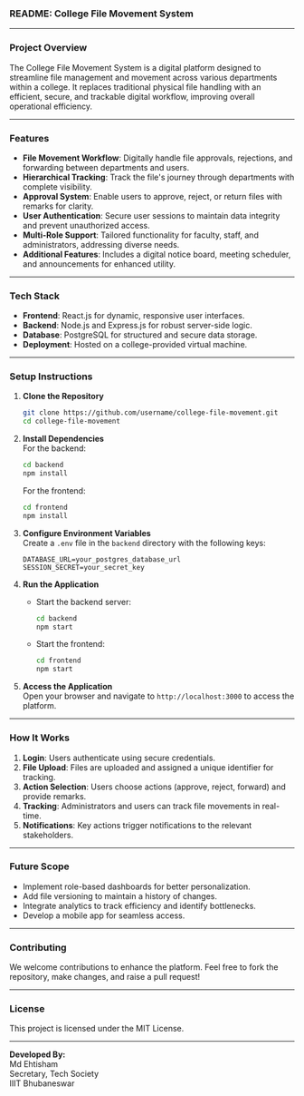 ### **README: College File Movement System**  

---

### **Project Overview**  
The College File Movement System is a digital platform designed to streamline file management and movement across various departments within a college. It replaces traditional physical file handling with an efficient, secure, and trackable digital workflow, improving overall operational efficiency.  

---

### **Features**  
- **File Movement Workflow**: Digitally handle file approvals, rejections, and forwarding between departments and users.  
- **Hierarchical Tracking**: Track the file's journey through departments with complete visibility.  
- **Approval System**: Enable users to approve, reject, or return files with remarks for clarity.  
- **User Authentication**: Secure user sessions to maintain data integrity and prevent unauthorized access.  
- **Multi-Role Support**: Tailored functionality for faculty, staff, and administrators, addressing diverse needs.  
- **Additional Features**: Includes a digital notice board, meeting scheduler, and announcements for enhanced utility.  

---

### **Tech Stack**  
- **Frontend**: React.js for dynamic, responsive user interfaces.  
- **Backend**: Node.js and Express.js for robust server-side logic.  
- **Database**: PostgreSQL for structured and secure data storage.  
- **Deployment**: Hosted on a college-provided virtual machine.  

---

### **Setup Instructions**  

1. **Clone the Repository**  
   ```bash
   git clone https://github.com/username/college-file-movement.git
   cd college-file-movement
   ```

2. **Install Dependencies**  
   For the backend:  
   ```bash
   cd backend  
   npm install  
   ```

   For the frontend:  
   ```bash
   cd frontend  
   npm install  
   ```

3. **Configure Environment Variables**  
   Create a `.env` file in the `backend` directory with the following keys:  
   ```env
   DATABASE_URL=your_postgres_database_url
   SESSION_SECRET=your_secret_key
   ```

4. **Run the Application**  
   - Start the backend server:  
     ```bash
     cd backend  
     npm start  
     ```  
   - Start the frontend:  
     ```bash
     cd frontend  
     npm start  
     ```  

5. **Access the Application**  
   Open your browser and navigate to `http://localhost:3000` to access the platform.  

---

### **How It Works**  
1. **Login**: Users authenticate using secure credentials.  
2. **File Upload**: Files are uploaded and assigned a unique identifier for tracking.  
3. **Action Selection**: Users choose actions (approve, reject, forward) and provide remarks.  
4. **Tracking**: Administrators and users can track file movements in real-time.  
5. **Notifications**: Key actions trigger notifications to the relevant stakeholders.  

---

### **Future Scope**  
- Implement role-based dashboards for better personalization.  
- Add file versioning to maintain a history of changes.  
- Integrate analytics to track efficiency and identify bottlenecks.  
- Develop a mobile app for seamless access.  

---

### **Contributing**  
We welcome contributions to enhance the platform. Feel free to fork the repository, make changes, and raise a pull request!  

---

### **License**  
This project is licensed under the MIT License.  

---

**Developed By:**  
Md Ehtisham  
Secretary, Tech Society  
IIIT Bhubaneswar  
